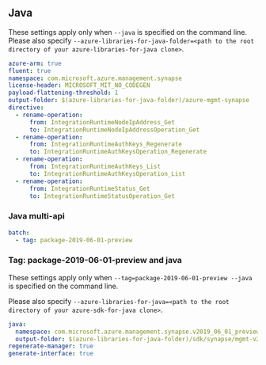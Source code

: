 ## Java

These settings apply only when `--java` is specified on the command line.
Please also specify `--azure-libraries-for-java-folder=<path to the root directory of your azure-libraries-for-java clone>`.

``` yaml $(java)
azure-arm: true
fluent: true
namespace: com.microsoft.azure.management.synapse
license-header: MICROSOFT_MIT_NO_CODEGEN
payload-flattening-threshold: 1
output-folder: $(azure-libraries-for-java-folder)/azure-mgmt-synapse
directive:
  - rename-operation:
      from: IntegrationRuntimeNodeIpAddress_Get
      to: IntegrationRuntimeNodeIpAddressOperation_Get
  - rename-operation:
      from: IntegrationRuntimeAuthKeys_Regenerate
      to: IntegrationRuntimeAuthKeysOperation_Regenerate
  - rename-operation:
      from: IntegrationRuntimeAuthKeys_List
      to: IntegrationRuntimeAuthKeysOperation_List
  - rename-operation:
      from: IntegrationRuntimeStatus_Get
      to: IntegrationRuntimeStatusOperation_Get
```

### Java multi-api

``` yaml $(java) && $(multiapi)
batch:
  - tag: package-2019-06-01-preview
```

### Tag: package-2019-06-01-preview and java

These settings apply only when `--tag=package-2019-06-01-preview --java` is specified on the command line.

Please also specify `--azure-libraries-for-java=<path to the root directory of your azure-sdk-for-java clone>`.

``` yaml $(tag) == 'package-2019-06-01-preview' && $(java) && $(multiapi)
java:
  namespace: com.microsoft.azure.management.synapse.v2019_06_01_preview
  output-folder: $(azure-libraries-for-java-folder)/sdk/synapse/mgmt-v2019_06_01_preview
regenerate-manager: true
generate-interface: true
```